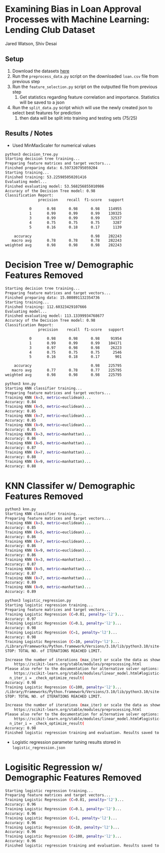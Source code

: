 # Examining Bias in Loan Approval Processes with Machine Learning: Lending Club Dataset

Jared Watson, Shiv Desai

## Setup

1. Download the datasets [here](https://www.kaggle.com/datasets/adarshsng/lending-club-loan-data-csv)
2. Run the `preprocess_data.py` script on the downloaded `loan.csv` file from previous step
3. Run the `feature_selection.py` script on the outputted file from previous step
   1. Get statistics regarding feature correlation and importance. Statistics will be saved to a json
4. Run the `split_data.py` script which will use the newly created json to select best features for prediction
   1. then data will be split into training and testing sets (75/25)

## Results / Notes

- Used MinMaxScaler for numerical values

```bash
python3 decision_tree.py
Starting decision tree training...
Preparing feature matrices and target vectors...
Finished preparing data: 6.597320795059204
Starting training...
Finished training: 53.225985050201416
Evaluating model...
Finished evaluating model: 53.568256855010986
Accuracy of the Decision Tree model: 0.98
Classification Report:
               precision    recall  f1-score   support

           0       0.98      0.98      0.98    114955
           1       0.99      0.99      0.99    130325
           3       0.99      0.99      0.99     32537
           4       0.75      0.75      0.75      3287
           5       0.16      0.18      0.17      1139

    accuracy                           0.98    282243
   macro avg       0.78      0.78      0.78    282243
weighted avg       0.98      0.98      0.98    282243
```

# Decision Tree w/ Demographic Features Removed

```bash
Starting decision tree training...
Preparing feature matrices and target vectors...
Finished preparing data: 15.080891132354736
Starting training...
Finished training: 112.60323429107666
Evaluating model...
Finished evaluating model: 113.13399934768677
Accuracy of the Decision Tree model: 0.98
Classification Report:
               precision    recall  f1-score   support

           0       0.98      0.98      0.98     91954
           1       0.99      0.99      0.99    104171
           3       0.97      0.98      0.98     26223
           4       0.75      0.75      0.75      2546
           5       0.16      0.18      0.17       901

    accuracy                           0.98    225795
   macro avg       0.77      0.78      0.77    225795
weighted avg       0.98      0.98      0.98    225795
```

```bash
python3 knn.py
Starting KNN classifier training...
Preparing feature matrices and target vectors...
Training KNN (k=3, metric=euclidean)...
Accuracy: 0.84
Training KNN (k=5, metric=euclidean)...
Accuracy: 0.85
Training KNN (k=7, metric=euclidean)...
Accuracy: 0.85
Training KNN (k=9, metric=euclidean)...
Accuracy: 0.85
Training KNN (k=3, metric=manhattan)...
Accuracy: 0.86
Training KNN (k=5, metric=manhattan)...
Accuracy: 0.87
Training KNN (k=7, metric=manhattan)...
Accuracy: 0.88
Training KNN (k=9, metric=manhattan)...
Accuracy: 0.88
```

# KNN Classifer w/ Demographic Features Removed

```bash
python3 knn.py
Starting KNN classifier training...
Preparing feature matrices and target vectors...
Training KNN (k=3, metric=euclidean)...
Accuracy: 0.85
Training KNN (k=5, metric=euclidean)...
Accuracy: 0.86
Training KNN (k=7, metric=euclidean)...
Accuracy: 0.86
Training KNN (k=9, metric=euclidean)...
Accuracy: 0.86
Training KNN (k=3, metric=manhattan)...
Accuracy: 0.87
Training KNN (k=5, metric=manhattan)...
Accuracy: 0.87
Training KNN (k=7, metric=manhattan)...
Accuracy: 0.89
Training KNN (k=9, metric=manhattan)...
Accuracy: 0.89
```

```bash
python3 logistic_regression.py
Starting logistic regression training...
Preparing feature matrices and target vectors...
Training Logistic Regression (C=0.01, penalty='l2')...
Accuracy: 0.97
Training Logistic Regression (C=0.1, penalty='l2')...
Accuracy: 0.98
Training Logistic Regression (C=1, penalty='l2')...
Accuracy: 0.98
Training Logistic Regression (C=10, penalty='l2')...
/Library/Frameworks/Python.framework/Versions/3.10/lib/python3.10/site-packages/sklearn/linear_model/_logistic.py:458: ConvergenceWarning: lbfgs failed to converge (status=1):
STOP: TOTAL NO. of ITERATIONS REACHED LIMIT.

Increase the number of iterations (max_iter) or scale the data as shown in:
    https://scikit-learn.org/stable/modules/preprocessing.html
Please also refer to the documentation for alternative solver options:
    https://scikit-learn.org/stable/modules/linear_model.html#logistic-regression
  n_iter_i = _check_optimize_result(
Accuracy: 0.98
Training Logistic Regression (C=100, penalty='l2')...
/Library/Frameworks/Python.framework/Versions/3.10/lib/python3.10/site-packages/sklearn/linear_model/_logistic.py:458: ConvergenceWarning: lbfgs failed to converge (status=1):
STOP: TOTAL NO. of ITERATIONS REACHED LIMIT.

Increase the number of iterations (max_iter) or scale the data as shown in:
    https://scikit-learn.org/stable/modules/preprocessing.html
Please also refer to the documentation for alternative solver options:
    https://scikit-learn.org/stable/modules/linear_model.html#logistic-regression
  n_iter_i = _check_optimize_result(
Accuracy: 0.98
Finished logistic regression training and evaluation. Results saved to logistic_regression.json.
```

- Logistic regression parameter tuning results stored in `logistic_regression.json`

# Logisitic Regression w/ Demographic Features Removed

```bash
Starting logistic regression training...
Preparing feature matrices and target vectors...
Training Logistic Regression (C=0.01, penalty='l2')...
Accuracy: 0.96
Training Logistic Regression (C=0.1, penalty='l2')...
Accuracy: 0.96
Training Logistic Regression (C=1, penalty='l2')...
Accuracy: 0.96
Training Logistic Regression (C=10, penalty='l2')...
Accuracy: 0.96
Training Logistic Regression (C=100, penalty='l2')...
Accuracy: 0.96
Finished logistic regression training and evaluation. Results saved to logistic_regression.json.
```
